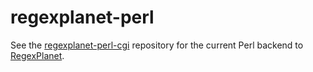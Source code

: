 # regexplanet-perl

See the [regexplanet-perl-cgi](https://github.com/fileformat/regexplanet-perl-cgi) repository for the current Perl backend to [RegexPlanet](http://www.regexplanet.com/advanced/perl/index.html).
